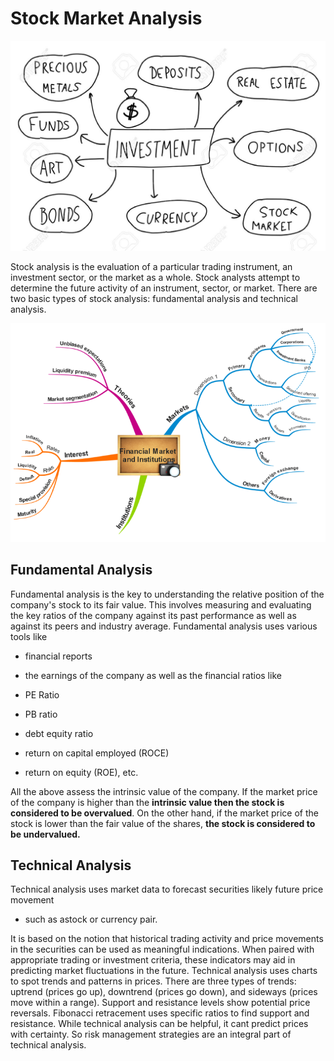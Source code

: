 # Stock Market Analysis

![](investment-mind-map.jpeg)

Stock analysis is the evaluation of a particular trading instrument, an investment sector, or the
market as a whole. Stock analysts attempt to determine the future activity of an instrument, sector,
or market. There are two basic types of stock analysis: fundamental analysis and technical analysis.

![](Financial-Market-mind-map.png)

## Fundamental Analysis

Fundamental analysis is the key to understanding the relative position of the company&#39;s stock to its
fair value. This involves measuring and evaluating the key ratios of the company against its past
performance as well as against its peers and industry average. 
Fundamental analysis uses various tools like 

- financial reports
- the earnings of the company 
as well as the financial ratios like 

- PE Ratio
- PB ratio
- debt equity ratio
- return on capital employed (ROCE) 
- return on equity (ROE), etc.

All the above assess the intrinsic value of the company. If the market price of the company is higher than the
**intrinsic value then the stock is considered to be overvalued**. On the other hand, if the market price
of the stock is lower than the fair value of the shares, **the stock is considered to be undervalued.**

## Technical Analysis

Technical analysis uses market data to forecast securities likely future price movement 

- such as astock or currency pair. 

It is based on the notion that historical trading activity and price movements
in the securities can be used as meaningful indications. 
When paired with appropriate trading or investment criteria, these indicators may aid in predicting market fluctuations in the future.
Technical analysis uses charts to spot trends and patterns in prices. There are three types of trends:
uptrend (prices go up), downtrend (prices go down), and sideways (prices move within a range).
Support and resistance levels show potential price reversals. Fibonacci retracement uses specific
ratios to find support and resistance. While technical analysis can be helpful, it cant predict prices
with certainty. So risk management strategies are an integral part of technical analysis.


